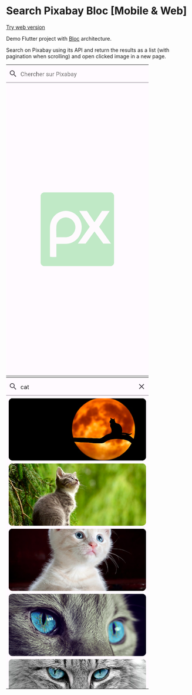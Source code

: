 # Search Pixabay Bloc [Mobile & Web]

[Try web version](https://search-pixabay-bloc.web.app/)

Demo Flutter project with [Bloc](https://bloclibrary.dev/#/) architecture.

Search on Pixabay using its API and return the results as a list (with pagination when scrolling) and open clicked image in a new page.

![1705224000780](image/README/1705224000780.png) ![1705224054163](image/README/1705224054163.png)
